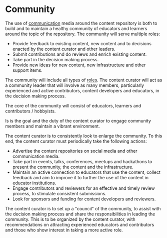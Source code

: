 # Community

The use of [communication](../../communication/reading/read.md) media around the content repository is both to build and to maintain a healthy community of educators and learners around the topic of the repository.
The community will serve multiple roles:

- Provide feedback to existing content, new content and to decisions enacted by the content curator and other leaders.
- Submit contributions and do reviews and enrich existing content.
- Take part in the decision making process.
- Provide new ideas for new content, new infrastructure and other support items.

The community will include all types of [roles](../../../roles/overview/reading/read.md).
The content curator will act as a community leader that will involve as many members, particularly experienced and active contributors, content developers and educators, in the decision making process.

The core of the community will consist of educators, learners and contributors / hobbyists.

Is is the goal and the duty of the content curator to engage community members and maintain a vibrant environment.

The content curator is to consistently look to enlarge the community.
To this end, the content curator must periodically take the following actions:

- Advertise the content repositories on social media and other communication media.
- Take part in events, talks, conferences, meetups and hackathons to present the community, the content and the infrastructure.
- Maintain an active connection to educators that use the content, collect feedback and aim to improve it to further the use of the content in educator institutions.
- Engage contributors and reviewers for an effective and timely review process, to stimulate consistent submissions.
- Look for sponsors and funding for content developers and reviewers.

The content curator is to set up a "council" of the community, to assist with the decision making process and share the responsibilities in leading the community.
This is to be organized by the content curator, with recommendations on attracting experienced educators and contributors and those who show interest in taking a more active role.
